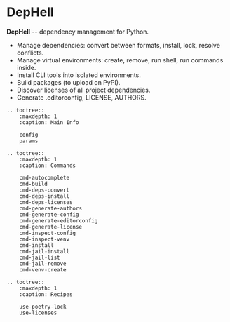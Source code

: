 # DepHell

**DepHell** -- dependency management for Python.

+ Manage dependencies: convert between formats, install, lock, resolve conflicts.
+ Manage virtual environments: create, remove, run shell, run commands inside.
+ Install CLI tools into isolated environments.
+ Build packages (to upload on PyPI).
+ Discover licenses of all project dependencies.
+ Generate .editorconfig, LICENSE, AUTHORS.

```eval_rst
.. toctree::
    :maxdepth: 1
    :caption: Main Info

    config
    params

.. toctree::
    :maxdepth: 1
    :caption: Commands

    cmd-autocomplete
    cmd-build
    cmd-deps-convert
    cmd-deps-install
    cmd-deps-licenses
    cmd-generate-authors
    cmd-generate-config
    cmd-generate-editorconfig
    cmd-generate-license
    cmd-inspect-config
    cmd-inspect-venv
    cmd-install
    cmd-jail-install
    cmd-jail-list
    cmd-jail-remove
    cmd-venv-create

.. toctree::
    :maxdepth: 1
    :caption: Recipes

    use-poetry-lock
    use-licenses
```
